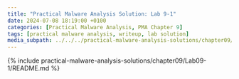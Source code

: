 ```yaml
---
title: "Practical Malware Analysis Solution: Lab 9-1"
date: 2024-07-08 18:19:00 +0100
categories: [Practical Malware Analysis, PMA Chapter 9]
tags: [practical malware analysis, writeup, lab solution]
media_subpath: ../../../practical-malware-analysis-solutions/chapter09/Lab09-1
---
```


{% include practical-malware-analysis-solutions/chapter09/Lab09-1/README.md %}